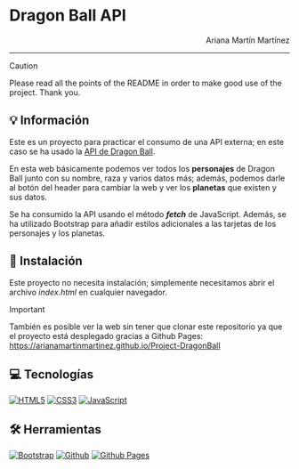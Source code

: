 # Dragon Ball API

<p style="text-align: end;">Ariana Martín Martínez</p>

---

>[!CAUTION]
>Please read all the points of the README in order to make good use of the project. Thank you.

## 💡 Información

Este es un proyecto para practicar el consumo de una API externa; en este caso se ha usado la [API de Dragon Ball](https://web.dragonball-api.com).

En esta web básicamente podemos ver todos los **personajes** de Dragon Ball junto con su nombre, raza y varios datos más; además, podemos darle al botón del header para cambiar la web y ver los **planetas** que existen y sus datos.

Se ha consumido la API usando el método ***fetch*** de JavaScript. Además, se ha utilizado Bootstrap para añadir estilos adicionales a las tarjetas de los personajes y los planetas.

## 📌 Instalación

Este proyecto no necesita instalación; simplemente necesitamos abrir el archivo *index.html* en cualquier navegador.

>[!IMPORTANT]
>También es posible ver la web sin tener que clonar este repositorio ya que el proyecto está desplegado gracias a Github Pages: https://arianamartinmartinez.github.io/Project-DragonBall

## 💻 Tecnologías

<a href='https://github.com/shivamkapasia0' target="_blank"><img alt='HTML5' src='https://img.shields.io/badge/HTML5-100000?style=for-the-badge&logo=HTML5&logoColor=white&labelColor=E34F26&color=E34F26'/></a>
<a href='https://github.com/shivamkapasia0' target="_blank"><img alt='CSS3' src='https://img.shields.io/badge/CSS3-100000?style=for-the-badge&logo=CSS3&logoColor=white&labelColor=1572B6&color=1572B6'/></a>
<a href='https://github.com/shivamkapasia0' target="_blank"><img alt='JavaScript' src='https://img.shields.io/badge/JavaScript-100000?style=for-the-badge&logo=JavaScript&logoColor=white&labelColor=F7DF1E&color=F7DF1E'/></a>

## 🛠️ Herramientas

<a href='https://github.com/shivamkapasia0' target="_blank"><img alt='Bootstrap' src='https://img.shields.io/badge/Bootstrap-100000?style=for-the-badge&logo=Bootstrap&logoColor=white&labelColor=7952B3&color=7952B3'/></a>
<a href='https://github.com/shivamkapasia0' target="_blank"><img alt='Github' src='https://img.shields.io/badge/Github-100000?style=for-the-badge&logo=Github&logoColor=white&labelColor=181717&color=181717'/></a>
<a href='https://github.com/shivamkapasia0' target="_blank"><img alt='Github Pages' src='https://img.shields.io/badge/Github_Pages-100000?style=for-the-badge&logo=Github Pages&logoColor=white&labelColor=222222&color=222222'/></a>